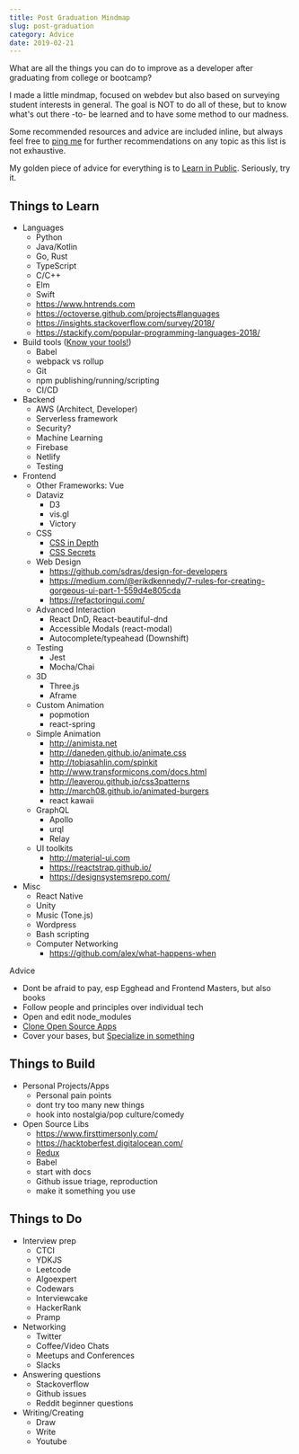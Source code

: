 ```yaml
---
title: Post Graduation Mindmap
slug: post-graduation
category: Advice
date: 2019-02-21
---
```


What are all the things you can do to improve as a developer after graduating from college or bootcamp?

I made a little mindmap, focused on webdev but also based on surveying student interests in general.
The goal is NOT to do all of these, but to know what's out there -to- be learned and to have some method to our madness.

Some recommended resources and advice are included inline, but always feel free to [ping me](https://twitter.com/swyx) for further recommendations on any topic as this list is not exhaustive.

My golden piece of advice for everything is to [Learn in Public](https://www.swyx.io/writing/learn-in-public/). Seriously, try it.

## Things to Learn

- Languages
  - Python
  - Java/Kotlin
  - Go, Rust
  - TypeScript
  - C/C++
  - Elm
  - Swift
  - https://www.hntrends.com
  - https://octoverse.github.com/projects#languages
  - https://insights.stackoverflow.com/survey/2018/
  - https://stackify.com/popular-programming-languages-2018/
- Build tools ([Know your tools!](https://www.swyx.io/writing/know-your-tools/))
  - Babel
  - webpack vs rollup
  - Git
  - npm publishing/running/scripting
  - CI/CD
- Backend
  - AWS (Architect, Developer)
  - Serverless framework
  - Security?
  - Machine Learning
  - Firebase
  - Netlify
  - Testing
- Frontend
  - Other Frameworks: Vue
  - Dataviz
    - D3
    - vis.gl
    - Victory
  - CSS
    - [CSS in Depth](https://www.amazon.com/CSS-Depth-Keith-J-Grant/dp/1617293458)
    - [CSS Secrets](https://www.amazon.com/CSS-Secrets-Solutions-Everyday-Problems/dp/1449372635)
  - Web Design
    - https://github.com/sdras/design-for-developers
    - https://medium.com/@erikdkennedy/7-rules-for-creating-gorgeous-ui-part-1-559d4e805cda
    - https://refactoringui.com/
  - Advanced Interaction
    - React DnD, React-beautiful-dnd
    - Accessible Modals (react-modal)
    - Autocomplete/typeahead (Downshift)
  - Testing
    - Jest
    - Mocha/Chai
  - 3D
    - Three.js
    - Aframe
  - Custom Animation
    - popmotion
    - react-spring
  - Simple Animation
    - http://animista.net
    - http://daneden.github.io/animate.css
    - http://tobiasahlin.com/spinkit
    - http://www.transformicons.com/docs.html
    - http://leaverou.github.io/css3patterns
    - http://march08.github.io/animated-burgers
    - react kawaii
  - GraphQL
    - Apollo
    - urql
    - Relay
  - UI toolkits
    - http://material-ui.com
    - https://reactstrap.github.io/
    - https://designsystemsrepo.com/
- Misc
  - React Native
  - Unity
  - Music (Tone.js)
  - Wordpress
  - Bash scripting
  - Computer Networking
    - https://github.com/alex/what-happens-when

Advice

- Dont be afraid to pay, esp Egghead and Frontend Masters, but also books
- Follow people and principles over individual tech
- Open and edit node_modules
- [Clone Open Source Apps](https://www.swyx.io/writing/clone-open-source-apps/)
- Cover your bases, but [Specialize in something](https://www.swyx.io/writing/specialize-in-the-new/)

## Things to Build

- Personal Projects/Apps
  - Personal pain points
  - dont try too many new things
  - hook into nostalgia/pop culture/comedy
- Open Source Libs
  - https://www.firsttimersonly.com/
  - https://hacktoberfest.digitalocean.com/
  - [Redux](https://github.com/reduxjs/react-redux/issues/1177)
  - Babel
  - start with docs
  - Github issue triage, reproduction
  - make it something you use

## Things to Do

- Interview prep
  - CTCI
  - YDKJS
  - Leetcode
  - Algoexpert
  - Codewars
  - Interviewcake
  - HackerRank
  - Pramp
- Networking
  - Twitter
  - Coffee/Video Chats
  - Meetups and Conferences
  - Slacks
- Answering questions
  - Stackoverflow
  - Github issues
  - Reddit beginner questions
- Writing/Creating
  - Draw
  - Write
  - Youtube
